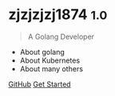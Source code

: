 <!-- _coverpage.md -->

[//]: # (![logo]&#40;_media/icon.svg&#41;)

# zjzjzjzj1874 <small>1.0</small>

> A Golang Developer

- About golang
- About Kubernetes
- About many others

[GitHub](https://github.com/zjzjzjzj1874)
[Get Started](README)